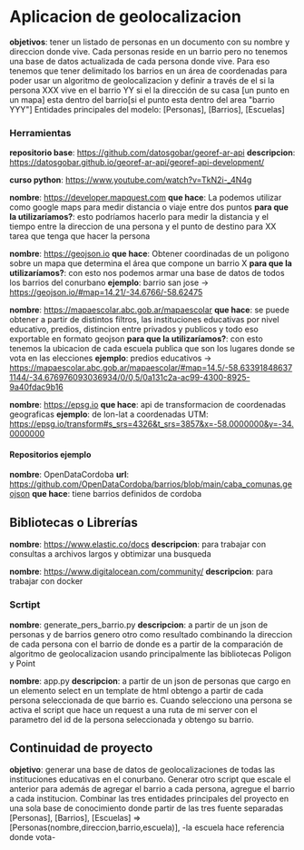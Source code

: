 # Aplicacion de geolocalizacion

**objetivos**: tener un listado de personas en un documento con su nombre y direccion donde vive. Cada personas reside en un barrio pero no tenemos una base de datos actualizada de cada persona donde vive. Para eso tenemos que tener delimitado los barrios en un área de coordenadas para poder usar un algoritmo de geolocalizacion y definir a través de el si la persona XXX vive en el barrio YY si el la dirección de su casa [un punto en un mapa] esta dentro del barrio[si el punto esta dentro del area "barrio YYY"]
Entidades principales del modelo: [Personas], [Barrios], [Escuelas]

### Herramientas

**repositorio base**: https://github.com/datosgobar/georef-ar-api
**descripcion**: https://datosgobar.github.io/georef-ar-api/georef-api-development/

**curso python**: https://www.youtube.com/watch?v=TkN2i-_4N4g

**nombre**: https://developer.mapquest.com
**que hace**: La podemos utilizar como google maps para medir distancia o viaje entre dos puntos
**para que la utilizaríamos?**: esto podríamos hacerlo para medir la distancia y el tiempo entre la direccion de una persona y el punto de destino para XX tarea que tenga que hacer la persona

**nombre**: https://geojson.io
**que hace**: Obtener coordinadas de un poligono sobre un mapa que determina el área que compone un barrio X
**para que la utilizaríamos?**: con esto nos podemos armar una base de datos de todos los barrios del conurbano
**ejemplo**: barrio san jose -> https://geojson.io/#map=14.21/-34.6766/-58.62475

**nombre**: https://mapaescolar.abc.gob.ar/mapaescolar
**que hace**: se puede obtener a partir de distintos filtros, las instituciones educativas por nivel educativo, predios, distincion entre privados y publicos y todo eso exportable en formato geojson
**para que la utilizaríamos?**: con esto tenemos la ubicacion de cada escuela publica que son los lugares donde se vota en las elecciones
**ejemplo**: predios educativos -> https://mapaescolar.abc.gob.ar/mapaescolar/#map=14.5/-58.633918486371144/-34.676976093036934/0/0,5/0a131c2a-ac99-4300-8925-9a40fdac9b16

**nombre**: https://epsg.io
**que hace**: api de transformacion de coordenadas geograficas
**ejemplo**: de lon-lat a coordenadas UTM: https://epsg.io/transform#s_srs=4326&t_srs=3857&x=-58.0000000&y=-34.0000000

#### Repositorios ejemplo

**nombre**: OpenDataCordoba
**url**: https://github.com/OpenDataCordoba/barrios/blob/main/caba_comunas.geojson
**que hace**: tiene barrios definidos de cordoba


## Bibliotecas o Librerías

**nombre**: https://www.elastic.co/docs
**descripcion**: para trabajar con consultas a archivos largos y obtimizar una busqueda

**nombre**: https://www.digitalocean.com/community/
**descripcion**: para trabajar con docker


### Scrtipt

**nombre**: generate_pers_barrio.py
**descripcion**: a partir de un json de personas y de barrios genero otro como resultado combinando la direccion de cada persona con el barrio de donde es a partir de la comparación de algoritmo de geolocalizacion usando principalmente las bibliotecas Poligon y Point

**nombre**: app.py
**descripcion**: a partir de un json de personas que cargo en un elemento select en un template de html obtengo a partir de cada persona seleccionada de que barrio es. Cuando selecciono una persona se activa el script que hace un request a una ruta de mi server con el parametro del id de la persona seleccionada y obtengo su barrio.


## Continuidad de proyecto
**objetivo**: generar una base de datos de geolocalizaciones de todas las instituciones educativas en el conurbano. Generar otro script que escale el anterior para además de agregar el barrio a cada persona, agregue el barrio a cada institucion. Combinar las tres entidades principales del proyecto en una sola base de conocimiento donde partir de las tres fuente separadas [Personas], [Barrios], [Escuelas] => [Personas(nombre,direccion,barrio,escuela)], -la escuela hace referencia donde vota-
